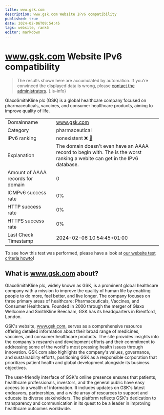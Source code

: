 ```yaml
---
title: www.gsk.com
description: www.gsk.com Website IPv6 compatibility
published: true
date: 2024-02-06T09:54:45
tags: website, rank6
editor: markdown
---
```


# www.gsk.com Website IPv6 compatibility

> The results shown here are accumulated by automation. If you're convinced the displayed data is wrong, please [contact the administrators](/howto/chat). 
{.is-info}

GlaxoSmithKline plc (GSK) is a global healthcare company focused on pharmaceuticals, vaccines, and consumer healthcare products, aiming to improve quality of life.


|   |   |
| - | - |
| Domainname | www.gsk.com
| Category | pharmaceutical |
| IPv6 ranking | nonexistent :x: [🔗](/howto/ranking) |
| Explanation | The domain doesn't even have an AAAA record to begin with. The is the worst ranking a webite can get in the IPv6 database. |
| Amount of AAAA records for domain | 0 |
| ICMPv6 success rate | 0%|
| HTTP success rate | 0% |
| HTTPS success rate | 0% |
| Last Check Timestamp | 2024-02-06 10:54:45+01:00 |

To see how this test was performed, please have a look at [our website test criteria howto](/howto/testcriteria/website)!


## What is www.gsk.com about?
GlaxoSmithKline plc, widely known as GSK, is a prominent global healthcare company with a mission to improve the quality of human life by enabling people to do more, feel better, and live longer. The company focuses on three primary areas of healthcare: Pharmaceuticals, Vaccines, and Consumer Healthcare. Founded in 2000 through the merger of Glaxo Wellcome and SmithKline Beecham, GSK has its headquarters in Brentford, London.

GSK's website, www.gsk.com, serves as a comprehensive resource offering detailed information about their broad range of medicines, vaccines, and consumer healthcare products. The site provides insights into the company's research and development efforts and their commitment to addressing some of the world's most pressing health issues through innovation. GSK.com also highlights the company's values, governance, and sustainability efforts, positioning GSK as a responsible corporation that prioritizes patient health and global development alongside its business objectives.

The user-friendly interface of GSK's online presence ensures that patients, healthcare professionals, investors, and the general public have easy access to a wealth of information. It includes updates on GSK's latest endeavors, partnerships, and a wide array of resources to support and educate its diverse stakeholders. The platform reflects GSK's dedication to transparency and communication in its quest to be a leader in improving healthcare outcomes worldwide.


